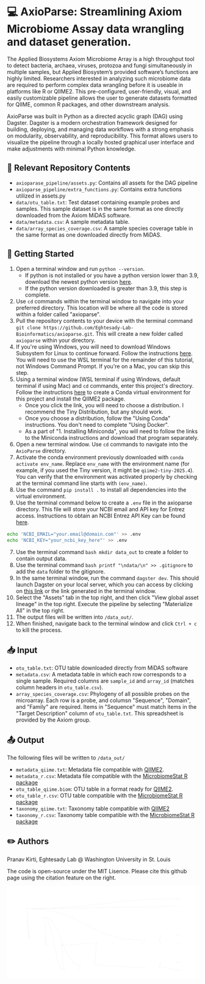 # :computer: AxioParse: Streamlining Axiom Microbiome Assay data wrangling and dataset generation.

The Applied Biosystems Axiom Microbiome Array is a high throughput tool to detect bacteria, archaea, viruses, protozoa and fungi simultaneously in multiple samples, but Applied Biosystem’s provided software’s functions are highly limited. Researchers interested in analyzing such microbiome data are required to perform complex data wrangling before it is useable in platforms like R or QIIME2. This pre-configured, user-friendly, visual, and easily customizable pipeline allows the user to generate datasets formatted for QIIME, common R packages, and other downstream analysis. 

AxioParse was built in Python as a directed acyclic graph (DAG) using Dagster. Dagster is a modern orchestration framework designed for building, deploying, and managing data workflows with a strong emphasis on modularity, observability, and reproducibility. This format allows users to visualize the pipeline through a locally hosted graphical user interface and make adjustments with minimal Python knowledge. 

## :file_folder: Relevant Repository Contents
- `axioparase_pipeline/assets.py`: Contains all assets for the DAG pipeline
- `axioparse_pipeline/extra_functions.py`: Contains extra functions utilized in assets.py
- `data/otu_table.txt`: Test dataset containing example probes and samples. This sample dataset is in the same format as one directly downloaded from the Axiom MiDAS software.
- `data/metadata.csv`: A sample metadata table.
- `data/array_species_coverage.csv`: A sample species coverage table in the same format as one downloaded directly from MiDAS.

## :beginner: Getting Started
1. Open a terminal window and run `python --version`.
    - If python is not installed or you have a python version lower than 3.9, download the newest python version [here](https://www.python.org/downloads/).
    - If the python version downloaded is greater than 3.9, this step is complete. 
1. Use `cd` commands within the terminal window to navigate into your preferred directory. This location will be where all the code is stored within a folder called "axioparse".
2. Pull the repository contents to your device with the terminal command `git clone https://github.com/Eghtesady-Lab-Bioinformatics/axioparse.git`. This will create a new folder called `axioparse` within your directory.
2. If you're using Windows, you will need to download Windows Subsystem for Linux to continue forward. Follow the instructions [here](https://learn.microsoft.com/en-us/windows/wsl/install). You will need to use the WSL terminal for the remainder of this tutorial, not Windows Command Prompt. If you're on a Mac, you can skip this step.
3. Using a terminal window (WSL terminal if using Windows, default terminal if using Mac) and `cd` commands, enter this project's directory. Follow the instructions [here](https://library.qiime2.org/quickstart) to create a Conda virtual environment for this project and install the QIIME2 package.   
    - Once you click the link, you will need to choose a distribution. I recommend the Tiny Distribution, but any should work.
    - Once you choose a distribution, follow the "Using Conda" instructions. You don't need to complete "Using Docker".
    - As a part of "1. Installing Miniconda", you will need to follow the links to the Miniconda instructions and download that program separately. 
4. Open a new terminal window. Use `cd` commands to navigate into the `AxioParse` directory.
4. Activate the conda environment previously downloaded with `conda activate env_name`. Replace `env_name` with the environment name (for example, if you used the Tiny version, it might be `qiime2-tiny-2025.4`). You can verify that the environment was activated properly by checking at the terminal command line starts with `(env_name)`. 
5. Use the command `pip install .` to install all dependencies into the virtual environment. 
6. Use the terminal command below to create a `.env` file in the axioparse directory. This file will store your NCBI email and API key for Entrez access. Instructions to obtain an NCBI Entrez API Key can be found [here](https://support.nlm.nih.gov/kbArticle/?pn=KA-05317).
```bash 
echo 'NCBI_EMAIL="your.email@domain.com"' >> .env 
echo 'NCBI_KEY="your_ncbi_key_here"' >> .env 
```
7. Use the terminal command `bash mkdir data_out` to create a folder to contain output data.
8. Use the terminal command `bash printf "\ndata/\n" >> .gitignore` to add the `data` folder to the gitignore.
9. In the same terminal window, run the command `dagster dev`. This should launch Dagster on your local server, which you can access by clicking on [this link](http://127.0.0.1:3000) or the link generated in the terminal window. 
8. Select the "Assets" tab in the top right, and then click "View global asset lineage" in the top right. Execute the pipeline by selecting "Materialize All" in the top right.
9. The output files will be written into `/data_out/`.
10. When finished, navigate back to the terminal window and click `Ctrl + c` to kill the process. 

## :inbox_tray: Input
- `otu_table.txt`: OTU table downloaded directly from MiDAS software
- `metadata.csv`: A metadata table in which each row corresponds to a single sample. Required columns are `sample_id` and `array_id` (matches column headers in `otu_table.csv`). 
- `array_species_coverage.csv`: Phylogeny of all possible probes on the microarray. Each row is a probe, and columsn "Sequence", "Domain", and "Family" are required. Items in "Sequence" must match items in the "Target Description" column of `otu_table.txt`. This spreadsheet is provided by the Axiom group. 

## :outbox_tray: Output
The following files will be written to `/data_out/`
- `metadata_qiime.txt`: Metadata file compatible with [QIIME2](https://qiime2.org/).
- `metadata_r.csv`: Metadata file compatible with the [MicrobiomeStat R package](https://github.com/cafferychen777/MicrobiomeStat)
- `otu_table_qiime.biom`: OTU table in a format ready for [QIIME2](https://qiime2.org/). 
- `otu_table_r.csv`: OTU table compatible with the [MicrobiomeStat R package](https://github.com/cafferychen777/MicrobiomeStat)
- `taxonomy_qiime.txt`: Taxonomy table compatible with [QIIME2](https://qiime2.org/)
- `taxonomy_r.csv`: Taxonomy table compatible with the [MicrobiomeStat R package](https://github.com/cafferychen777/MicrobiomeStat)

## :pencil2: Authors
Pranav Kirti, Eghtesady Lab @ Washington University in St. Louis

The code is open-source under the MIT Lisence. Please cite this github page using the citation feature on the right.

![DAG Pipeline](pictures/pipeline.svg)

